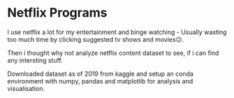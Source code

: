 # Netflix Programs

I use netflix a lot for my entertainment and binge watching - Usually wasting too much time by clicking suggested tv shows and movies😕.

Then i thought why not analyze netflix content dataset to see, if i can find any intersting stuff.

Downloaded dataset as of 2019 from kaggle and setup an conda environment with numpy, pandas and matplotlib for analysis and visualisation.
